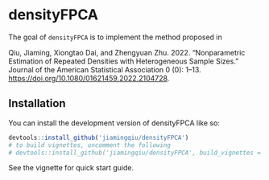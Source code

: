 
# densityFPCA

<!-- badges: start -->
<!-- badges: end -->

The goal of `densityFPCA` is to implement the method proposed in 

Qiu, Jiaming, Xiongtao Dai, and Zhengyuan Zhu. 2022. “Nonparametric Estimation of Repeated Densities with Heterogeneous Sample Sizes.” Journal of the American Statistical Association 0 (0): 1–13. https://doi.org/10.1080/01621459.2022.2104728.


## Installation

You can install the development version of densityFPCA like so:

``` r
devtools::install_github('jiamingqiu/densityFPCA')
# to build vignettes, uncomment the following
# devtools::install_github('jiamingqiu/densityFPCA', build_vignettes = TRUE)
```
See the vignette for quick start guide. 

